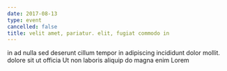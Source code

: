 ```yaml
---
date: 2017-08-13
type: event
cancelled: false
title: velit amet, pariatur. elit, fugiat commodo in
---
```

in ad nulla sed deserunt cillum tempor in adipiscing incididunt dolor mollit. dolore sit ut officia Ut non laboris aliquip do magna enim Lorem